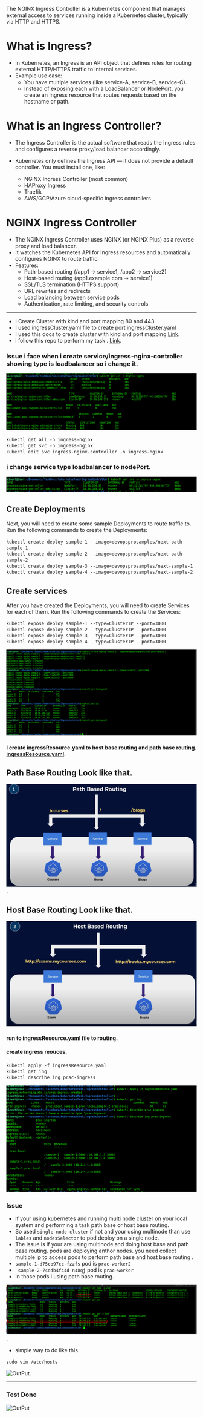 The NGINX Ingress Controller is a Kubernetes component that manages external access to services running inside a Kubernetes cluster, typically via HTTP and HTTPS. 

# What is Ingress? 
* In Kubernetes, an Ingress is an API object that defines rules for routing external HTTP/HTTPS traffic to internal services.
* Example use case:
    * You have multiple services (like service-A, service-B, service-C).
    * Instead of exposing each with a LoadBalancer or NodePort, you create an Ingress resource that routes requests based on the hostname or path.


# What is an Ingress Controller?
* The Ingress Controller is the actual software that reads the Ingress rules and configures a reverse proxy/load balancer accordingly.
* Kubernetes only defines the Ingress API — it does not provide a default controller. You must install one, like:

    * NGINX Ingress Controller (most common)
    * HAProxy Ingress
    * Traefik
    * AWS/GCP/Azure cloud-specific ingress controllers


# NGINX Ingress Controller 
* The NGINX Ingress Controller uses NGINX (or NGINX Plus) as a reverse proxy and load balancer.  
* It watches the Kubernetes API for Ingress resources and automatically configures NGINX to route traffic.
* Features:
    * Path-based routing (/app1 → service1, /app2 → service2)
    * Host-based routing (app1.example.com → service1)
    * SSL/TLS termination (HTTPS support)
    * URL rewrites and redirects
    * Load balancing between service pods
    * Authentication, rate limiting, and security controls

<hr>

* I Create Cluster with kind and port mapping 80 and 443.  
* I used ingressCluster.yaml file to create port [ingressCluster.yaml](./ingressCluster.yaml)
* I used this docs to create cluster with kind and port mapping [Link](https://kind.sigs.k8s.io/docs/user/ingress).
* i follow this repo to perform my task . [Link](https://github.com/devopsproin/certified-kubernetes-administrator/tree/main/Ingress).

### Issue i face when i create service/ingress-nginx-controller showing type is loadbalancer so i change it.
![OutpUt](./img/2025-08-27_16-22.png)


```
kubectl get all -n ingress-nginx
kubectl get svc -n ingress-nginx
kubectl edit svc ingress-nginx-controller -n ingress-nginx
```

### i change service type loadbalancer to nodePort. 
![OutPut](./img/2025-08-27_16-23.png)



## Create Deployments
Next, you will need to create some sample Deployments to route traffic to. Run the following commands to create the Deployments:

```
kubectl create deploy sample-1 --image=devopsprosamples/next-path-sample-1
kubectl create deploy sample-2 --image=devopsprosamples/next-path-sample-2
kubectl create deploy sample-3 --image=devopsprosamples/next-sample-1
kubectl create deploy sample-4 --image=devopsprosamples/next-sample-2
```
## Create services
After you have created the Deployments, you will need to create Services for each of them. Run the following commands to create the Services:
```
kubectl expose deploy sample-1 --type=ClusterIP --port=3000
kubectl expose deploy sample-2 --type=ClusterIP --port=3000
kubectl expose deploy sample-3 --type=ClusterIP --port=3000
kubectl expose deploy sample-4 --type=ClusterIP --port=3000
```

![OutPut](./img/2025-08-27_16-33.png)

#### I create ingressResource.yaml to host base routing and path base routing. [ingressResource.yaml](./ingressResource.yaml).

## Path Base Routing Look like that.
![OutPut](./img/2025-08-27_14-40.png).

## Host Base Routing Look like that.
![OutPut](./img/2025-08-27_14-42.png)

#### run to ingressResource.yaml file to routing.
#### create ingress reouces.

```
kubectl apply -f ingressResource.yaml
kubectl get ing
kubectl describe ing prac-ingress
```

![OutPut](./img/2025-08-27_16-57.png)


### Issue 
* if your using kubernetes and running multi node cluster on your local system and performing a task path base or host base routing.
* So used ```single node cluster``` if not and your using multinode than use ```lables``` and  ```nodesSelector``` to pod deploy on a single node.
* The issue is if your are using multinode and doing host base and path base routing. pods are deploying anthor nodes. you need collect multiple ip to access pods to perform path  base and host base routing . 
* ``` sample-1-d75cb97cc-fzzfs ``` pod is ```prac-worker2 ``` 
* ``` sample-2-74ddb4f44d-n48qj``` pod is ``` prac-worker ``` 
* In those pods i using path base routing. 

![OutPut](./img/2025-08-27_17-22.png).

* simple way to do like this.  
```
sudo vim /etc/hosts
````

![OutPut](./img/2025-08-27_17-47.png).

<hr>

### Test Done
![OutPut](./img/2025-08-27_17-50.png)

